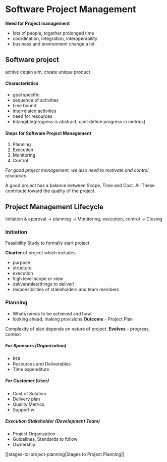 # Software Project Management
**Need for Project management**
- lots of people, together prolonged time
- coordination, integration, interoperability
- business and environment change a lot

## Software project
achive cetain aim, create unique product

#### Characteristics 
- goal specific
- sequence of activities
- time bound
- interrelated activities
- need for resources
- Intangible(progress is abstract, cant define progress in metrics)
#### Steps for Software Project Management
1. Planning
2. Execution
3. Monitoring
4. Control

*For good project management, we also need to motivate and control resources*

A good project has a balance between Scope, Time and Cost. All These contribute toward the quality of the project.

## Project Management Lifecycle

Initiation & approval -> planning -> Monitoring, execution, control -> Closing

### Initiation
Feasibility Study to formally start project

**Charter** of project which includes
- purpose
- structure
- execution
- high level scope or view
- deliverables(things to deliver)
- responsibilities of stakeholders and team members


### Planning
- Whats needs to be achieved and how
- looking ahead, making provisions
**Outcome** - Project Plan

Complexity of plan depends on nature of project.
**Evolves** - progress, context 

##### For Sponsors (Organization)
- ROI 
- Resources and Deliverables
- Time expenditure

##### For Customer (User)
- Cost of Solution
- Delivery plan
- Quality Metrics
- Support:w

##### Execution Stakeholder (Development Team)
- Project Organization
- Guidelines, Standards to follow
- Ownership


[[stages-to-project-planning|Stages to Project Planning]]


